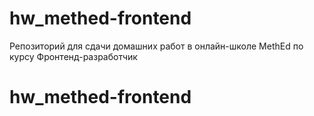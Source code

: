 # hw_methed-frontend

Репозиторий для сдачи домашних работ в онлайн-школе MethEd по курсу Фронтенд-разработчик
# hw_methed-frontend
